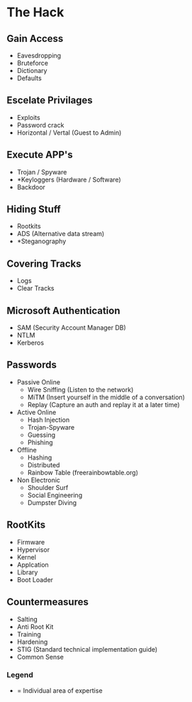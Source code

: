 # The Hack

## Gain Access

- Eavesdropping
- Bruteforce
- Dictionary
- Defaults

## Escelate Privilages

- Exploits
- Password crack
- Horizontal / Vertal (Guest to Admin)

## Execute APP's

- Trojan / Spyware
- *Keyloggers (Hardware / Software)
- Backdoor

## Hiding Stuff

- Rootkits
- ADS (Alternative data stream)
- *Steganography

## Covering Tracks

- Logs
- Clear Tracks

## Microsoft Authentication

- SAM (Security Account Manager DB)
- NTLM
- Kerberos

## Passwords

- Passive Online
  - Wire Sniffing (Listen to the network)
  - MiTM (Insert yourself in the middle of a conversation)
  - Replay (Capture an auth and replay it at a later time)
- Active Online
  - Hash Injection
  - Trojan-Spyware
  - Guessing
  - Phishing
- Offline
  - Hashing
  - Distributed
  - Rainbow Table (freerainbowtable.org)
- Non Electronic
  - Shoulder Surf
  - Social Engineering
  - Dumpster Diving

## RootKits

- Firmware
- Hypervisor
- Kernel
- Applcation
- Library
- Boot Loader

## Countermeasures

- Salting
- Anti Root Kit
- Training
- Hardening
- STIG (Standard technical implementation guide)
- Common Sense

### Legend

* = Individual area of expertise